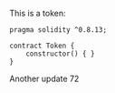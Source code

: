 This is a token: 

```
pragma solidity ^0.8.13;

contract Token {
    constructor() { }
}

```

Another update 72